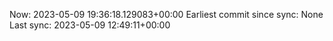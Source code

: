 Now: 2023-05-09 19:36:18.129083+00:00 Earliest commit since sync: None Last sync: 2023-05-09 12:49:11+00:00
